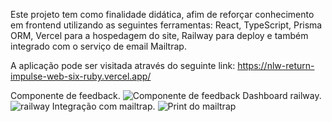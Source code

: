 Este projeto tem como finalidade didática, afim de reforçar conhecimento em frontend utilizando as seguintes ferramentas: React, TypeScript, Prisma ORM,
 Vercel para a hospedagem do site, Railway para deploy e também integrado com o serviço de email Mailtrap.

A aplicação pode ser visitada através do seguinte link: https://nlw-return-impulse-web-six-ruby.vercel.app/

Componente de feedback.
![Componente de feedback](https://user-images.githubusercontent.com/25774838/171474528-220582cd-c689-467d-ab8c-3dfa3dbb8e6f.png)
Dashboard railway.
![railway](https://user-images.githubusercontent.com/25774838/171474393-36605c5e-5783-45cf-969a-b5b240bc81d2.png)
Integração com mailtrap.
 ![Print do mailtrap](https://user-images.githubusercontent.com/25774838/171474101-80f3e90e-a1cc-4c9c-8c12-b09859927bbf.png)
